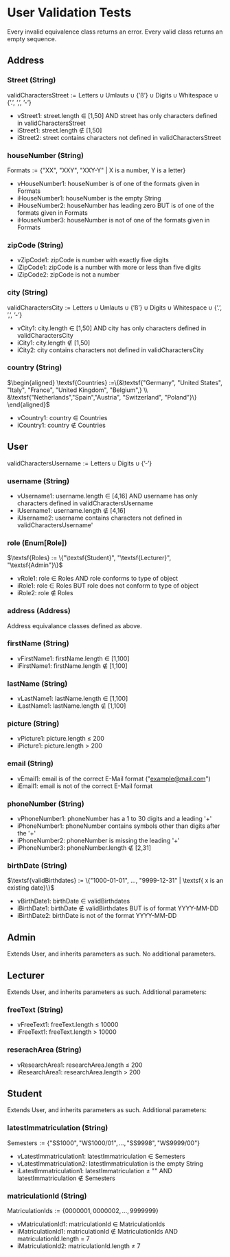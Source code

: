 # User Validation Tests
Every invalid equivalence class returns an error. Every valid class returns an empty sequence.

## Address

### Street (String)
$\textsf{validCharactersStreet} := \textsf{Letters} \cup \textsf{Umlauts} \cup \{\textsf{'ß'}\} \cup \textsf{Digits} \cup \textsf{Whitespace} \cup \{\textsf{'.', ',', '-'}\}$
- vStreet1: street.length $\in$ [1,50] AND street has only characters defined in $\textsf{validCharactersStreet}$
- iStreet1: street.length $\notin$ [1,50] 
- iStreet2: street contains characters not defined in $\textsf{validCharactersStreet}$

### houseNumber (String)
$\textsf{Formats} := \textsf{\{"XX", "XXY", "XXY-Y" | X is a number, Y is a letter\}}$
- vHouseNumber1: houseNumber is of one of the formats given in Formats
- iHouseNumber1: houseNumber is the empty String
- iHouseNumber2: houseNumber has leading zero BUT is of one of the formats given in Formats
- iHouseNumber3: houseNumber is not of one of the formats given in Formats

### zipCode (String)
- vZipCode1: zipCode is number with exactly five digits
- iZipCode1: zipCode is a number with more or less than five digits
- iZipCode2: zipCode is not a number


### city (String)
$\textsf{validCharactersCity} := \textsf{Letters} \cup \textsf{Umlauts} \cup \{\textsf{'ß'}\} \cup \textsf{Digits} \cup \textsf{Whitespace} \cup \{\textsf{'.', ',', '-'}\}$
- vCity1: city.length $\in$ [1,50] AND city has only characters defined in $\textsf{validCharactersCity}$
- iCity1: city.length $\notin$ [1,50] 
- iCity2: city contains characters not defined in $\textsf{validCharactersCity}$

### country (String)
$\begin{aligned} \textsf{Countries} :=\{&\textsf{"Germany", "United States", "Italy", "France", "United Kingdom", "Belgium",} \\
&\textsf{"Netherlands","Spain","Austria", "Switzerland", "Poland"}\}
 \end{aligned}$

- vCountry1: country $\in$ Countries
- iCountry1: country $\notin$ Countries

## User
$\textsf{validCharactersUsername} := \textsf{Letters} \cup \textsf{Digits} \cup \{\textsf{'-'}\}$
### username (String)
- vUsername1: username.length $\in$ [4,16] AND username has only characters defined in $\textsf{validCharactersUsername}$
- iUsername1: username.length $\notin$ [4,16]
- iUsername2: username contains characters not defined in $\textsf{validCharactersUsername}$'

### role (Enum[Role])
$\textsf{Roles} := \{"\textsf{Student}", "\textsf{Lecturer}", "\textsf{Admin"}\}$
- vRole1: role $\in$ Roles AND role conforms to type of object
- iRole1: role $\in$ Roles BUT role does not conform to type of object
- iRole2: role $\notin$ Roles

### address (Address)
Address equivalance classes defined as above.

### firstName (String)
- vFirstName1: firstName.length $\in$ [1,100]
- iFirstName1: firstName.length $\notin$ [1,100]

### lastName (String)
- vLastName1: lastName.length $\in$ [1,100]
- iLastName1: lastName.length $\notin$ [1,100]

### picture (String)
- vPicture1: picture.length $\leq$ 200
- iPicture1: picture.length $>$ 200

### email (String)
- vEmail1: email is of the correct E-Mail format ("example@mail.com")
- iEmail1: email is not of the correct E-Mail format 

### phoneNumber (String)
- vPhoneNumber1: phoneNumber has a 1 to 30 digits and a leading '+'
- iPhoneNumber1: phoneNumber contains symbols other than digits after the '+'
- iPhoneNumber2: phoneNumber is missing the leading '+'
- iPhoneNumber3: phoneNumber.length $\notin$ [2,31]

### birthDate (String)
$\textsf{validBirthdates} := \{"1000-01-01", ..., "9999-12-31" | \textsf{ x is an existing date}\}$
- vBirthDate1: birthDate $\in$ validBirthdates
- iBirthDate1: birthDate $\notin$ validBirthdates BUT is of format YYYY-MM-DD
- iBirthDate2: birthDate is not of the format YYYY-MM-DD

## Admin
Extends User, and inherits parameters as such. No additional parameters.

## Lecturer
Extends User, and inherits parameters as such. Additional parameters:

### freeText (String)
- vFreeText1: freeText.length $\leq$ 10000
- iFreeText1: freeText.length $>$ 10000

### reserachArea (String)
- vResearchArea1: researchArea.length $\leq$ 200
- iResearchArea1: researchArea.length $>$ 200

## Student
Extends User, and inherits parameters as such. Additional parameters:

### latestImmatriculation (String)
$\textsf{Semesters} := \{\textsf{"SS1000"}, \textsf{"WS1000/01"}, ..., \textsf{"SS9998"}, \textsf{"WS9999/00"}\}$
- vLatestImmatriculation1: latestImmatriculation $\in$ Semesters
- vLatestImmatriculation2: latestImmatriculation is the empty String
- iLatestImmatriculation1: latestImmatriculation $\neq$ "" AND latestImmatriculation $\notin$ Semesters

### matriculationId (String)
$\textsf{MatriculationIds} := \{0000001, 0000002, ..., 9999999\}$
- vMatriculationId1: matriculationId $\in$ MatriculationIds
- iMatriculationId1: matriculationId $\notin$ MatriculationIds AND matriculationId.length $=$ 7
- iMatriculationId2: matriculationId.length $\neq$ 7